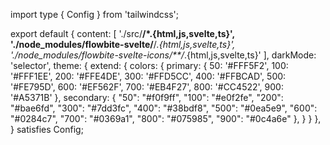 import type { Config } from 'tailwindcss';

export default { 
  content: [
    './src/**/*.{html,js,svelte,ts}', 
    './node_modules/flowbite-svelte/**/*.{html,js,svelte,ts}', 
    './node_modules/flowbite-svelte-icons/**/*.{html,js,svelte,ts}'
  ], 
  darkMode: 'selector', 
  theme: {
    extend: {
      colors: {
        primary: { 50: '#FFF5F2', 100: '#FFF1EE', 200: '#FFE4DE', 300: '#FFD5CC', 400: '#FFBCAD', 500: '#FE795D', 600: '#EF562F', 700: '#EB4F27', 800: '#CC4522', 900: '#A5371B' }, 
        secondary: { "50": "#f0f9ff", "100": "#e0f2fe", "200": "#bae6fd", "300": "#7dd3fc", "400": "#38bdf8", "500": "#0ea5e9", "600": "#0284c7", "700": "#0369a1", "800": "#075985", "900": "#0c4a6e" }, 
      }
    }
  },
} satisfies Config;
